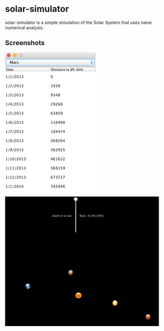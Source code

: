 # solar-simulator

solar-simulator is a simple simulation of the Solar System that uses naive numerical analysis.

## Screenshots

![alt tag](docs/data.png)

![alt tag](docs/animation.png)
